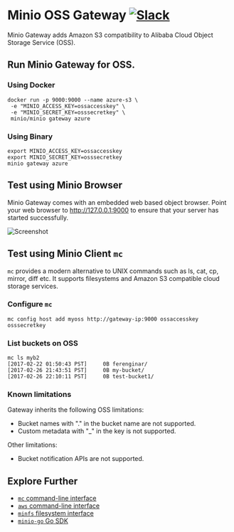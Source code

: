 # Minio OSS Gateway [![Slack](https://slack.minio.io/slack?type=svg)](https://slack.minio.io)
Minio Gateway adds Amazon S3 compatibility to Alibaba Cloud Object Storage Service (OSS).

## Run Minio Gateway for OSS.

### Using Docker
```
docker run -p 9000:9000 --name azure-s3 \
 -e "MINIO_ACCESS_KEY=ossaccesskey" \
 -e "MINIO_SECRET_KEY=osssecretkey" \
 minio/minio gateway azure
```

### Using Binary
```
export MINIO_ACCESS_KEY=ossaccesskey
export MINIO_SECRET_KEY=osssecretkey
minio gateway azure
```

## Test using Minio Browser
Minio Gateway comes with an embedded web based object browser. Point your web browser to http://127.0.0.1:9000 to ensure that your server has started successfully.

![Screenshot](https://raw.githubusercontent.com/minio/minio/master/docs/screenshots/minio-browser-gateway.png)

## Test using Minio Client `mc`
`mc` provides a modern alternative to UNIX commands such as ls, cat, cp, mirror, diff etc. It supports filesystems and Amazon S3 compatible cloud storage services.

### Configure `mc`
```
mc config host add myoss http://gateway-ip:9000 ossaccesskey osssecretkey
```

### List buckets on OSS
```
mc ls myb2
[2017-02-22 01:50:43 PST]     0B ferenginar/
[2017-02-26 21:43:51 PST]     0B my-bucket/
[2017-02-26 22:10:11 PST]     0B test-bucket1/
```

### Known limitations

Gateway inherits the following OSS limitations:

- Bucket names with "." in the bucket name are not supported.
- Custom metadata with "_" in the key is not supported.

Other limitations:

- Bucket notification APIs are not supported.

## Explore Further

- [`mc` command-line interface](https://docs.minio.io/docs/minio-client-quickstart-guide)
- [`aws` command-line interface](https://docs.minio.io/docs/aws-cli-with-minio)
- [`minfs` filesystem interface](http://docs.minio.io/docs/minfs-quickstart-guide)
- [`minio-go` Go SDK](https://docs.minio.io/docs/golang-client-quickstart-guide)
